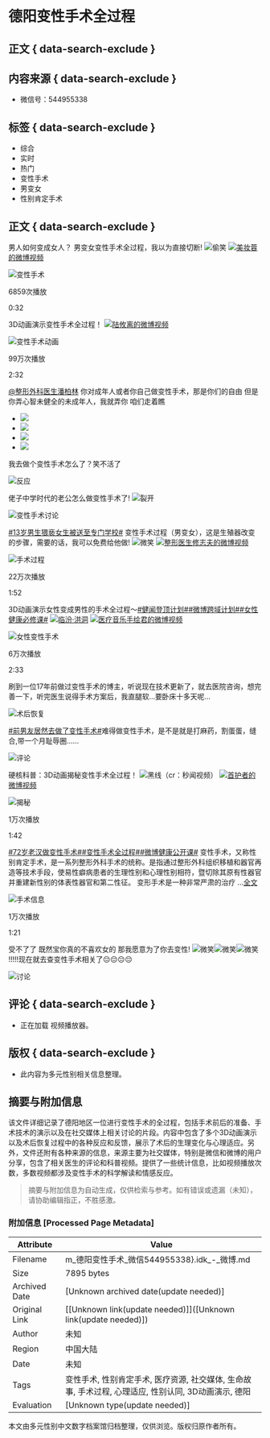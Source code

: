 # 德阳变性手术全过程

## 正文 { data-search-exclude }


## 内容来源 { data-search-exclude }
- 微信号：544955338

## 标签 { data-search-exclude }
- 综合
- 实时
- 热门
- 变性手术
- 男变女
- 性别肯定手术

## 正文 { data-search-exclude }

男人如何变成女人？ 男变女变性手术全过程，我以为直接切断! ![偷笑](https://h5.sinaimg.cn/m/emoticon/icon/default/d_touxiao-0d995330b6.png) [![](https://h5.sinaimg.cn/upload/2015/09/25/3/timeline_card_small_video_default.png)美妆蓉的微博视频](https://video.weibo.com/show?fid=1034:5077701661491215)

![变性手术](https://wx2.sinaimg.cn/orj480/006TlvZBgy1htkn3d46vxj30mh0u0ta4.jpg)

6859次播放

0:32

3D动画演示变性手术全过程！ [![](https://h5.sinaimg.cn/upload/2015/09/25/3/timeline_card_small_video_default.png)陆攸离的微博视频](https://video.weibo.com/show?fid=1034:5098016093175860)

![变性手术动画](https://wx3.sinaimg.cn/orj480/006oSzjtly1hvdg690wx4j30g00sgdgn.jpg)

99万次播放

2:32

[@整形外科医生潘柏林](https://weibo.com/u/5799895895) 你对成年人或者你自己做变性手术，那是你们的自由 但是你弄心智未健全的未成年人，我就弄你 咱们走着瞧

- ![](https://wx1.sinaimg.cn/orj360/0071i6nkgy1hvj95zp9ewj30u01u6jxz.jpg)
- ![](https://wx4.sinaimg.cn/orj360/0071i6nkgy1hvj96akhmyj30u01u6dk5.jpg)
- ![](https://wx4.sinaimg.cn/orj360/0071i6nkgy1hvj96az3e8j30u01u6afr.jpg)
- ![](https://wx2.sinaimg.cn/orj360/0071i6nkgy1hvj96bedlnj311r0jpwhr.jpg)

我去做个变性手术怎么了？笑不活了

![反应](https://wx3.sinaimg.cn/orj360/005EUypWly1hudx3ituf3j30q525owij.jpg)

佬子中学时代的老公怎么做变性手术了! ![裂开](https://h5.sinaimg.cn/m/emoticon/icon/default/fc_liekai-9df295d44f.png)

![变性手术讨论](https://wx4.sinaimg.cn/orj360/0062A12Yly1htxrm3d005j31jk0rsn8x.jpg)

[#13岁男生猥亵女生被送至专门学校#](https://m.weibo.cn/search?containerid=231522type%3D1%26t%3D10%26q%3D%2313%E5%B2%81%E7%94%B7%E7%94%9F%E7%8C%A5%E4%BA%B5%E5%A5%B3%E7%94%9F%E8%A2%AB%E9%80%81%E8%87%B3%E4%B8%93%E9%97%A8%E5%AD%A6%E6%A0%A1%23&extparam=%2313%E5%B2%81%E7%94%B7%E7%94%9F%E7%8C%A5%E4%BA%B5%E5%A5%B3%E7%94%9F%E8%A2%AB%E9%80%81%E8%87%B3%E4%B8%93%E9%97%A8%E5%AD%A6%E6%A0%A1%23&luicode=10000011&lfid=100103type%3D1%26q%3D%E5%BE%B7%E9%98%B3%E5%8F%98%E6%80%A7%E6%89%8B%E6%9C%AF%28%E5%BE%AE%E4%BF%A1544955338%7D.idk) 变性手术过程（男变女），这是生殖器改变的步骤，需要的话，我可以免费给他做! ![微笑](https://h5.sinaimg.cn/m/emoticon/icon/default/d_hehe-0be7e6251f.png) [![](https://h5.sinaimg.cn/upload/2015/09/25/3/timeline_card_small_video_default.png)整形医生修志夫的微博视频](https://video.weibo.com/show?fid=1034:5013224391901220)

![手术过程](https://wx3.sinaimg.cn/orj480/00313wfYgy1hnuxzjxzw8j60zk0k0aas02.jpg)

22万次播放

1:52

3D动画演示女性变成男性的手术全过程～[#健闻登顶计划#](https://m.weibo.cn/search?containerid=231522type%3D1%26t%3D10%26q%3D%23%E5%81%A5%E9%97%BB%E7%99%BB%E9%A1%B6%E8%AE%A1%E5%88%92%23&extparam=%23%E5%81%A5%E9%97%BB%E7%99%BB%E9%A1%B6%E8%AE%A1%E5%88%92%23&luicode=10000011&lfid=100103type%3D1%26q%3D%E5%BE%B7%E9%98%B3%E5%8F%98%E6%80%A7%E6%89%8B%E6%9C%AF%28%E5%BE%AE%E4%BF%A1544955338%7D.idk)[#微博跨域计划#](https://m.weibo.cn/search?containerid=231522type%3D1%26t%3D10%26q%3D%23%E5%BE%AE%E5%8D%9A%E8%B7%A8%E5%9F%9F%E8%AE%A1%E5%88%92%23&extparam=%23%E5%BE%AE%E5%8D%9A%E8%B7%A8%E5%9F%9F%E8%AE%A1%E5%88%92%23&luicode=10000011&lfid=100103type%3D1%26q%3D%E5%BE%B7%E9%98%B3%E5%8F%98%E6%80%A7%E6%89%8B%E6%9C%AF%28%E5%BE%AE%E4%BF%A1544955338%7D.idk)[#女性健康必修课#](https://m.weibo.cn/search?containerid=231522type%3D1%26t%3D10%26q%3D%23%E5%A5%B3%E6%80%A7%E5%81%A5%E5%BA%B7%E5%BF%85%E4%BF%AE%E8%AF%BE%23&luicode=10000011&lfid=100103type%3D1%26q%3D%E5%BE%B7%E9%98%B3%E5%8F%98%E6%80%A7%E6%89%8B%E6%9C%AF%28%E5%BE%AE%E4%BF%A1544955338%7D.idk) [![](https://h5.sinaimg.cn/upload/2015/09/25/3/timeline_card_small_location_default.png)临汾·洪洞](http://weibo.com/p/1001018008614102400000000) [![](https://h5.sinaimg.cn/upload/2015/09/25/3/timeline_card_small_video_default.png)医疗音乐手绘君的微博视频](https://video.weibo.com/show?fid=1034:5104389073862715)

![女性变性手术](https://wx4.sinaimg.cn/orj480/68d6c193ly1hvxs2opayej20u00guwg1.jpg)

6万次播放

2:33

刷到一位17年前做过变性手术的博主，听说现在技术更新了，就去医院咨询，想完善一下，听完医生说得手术方案后，我直腿软…要卧床十多天呢…

![术后恢复](https://wx4.sinaimg.cn/orj360/006ScO70gy1hplxu6m5cpj30u01hojwp.jpg)

[#前男友居然去做了变性手术#](https://m.weibo.cn/search?containerid=231522type%3D1%26t%3D10%26q%3D%23%E5%89%8D%E7%94%B7%E5%8F%8B%E5%B1%85%E7%84%B6%E5%8E%BB%E5%81%9A%E4%BA%86%E5%8F%98%E6%80%A7%E6%89%8B%E6%9C%AF%23&extparam=%23%E5%89%8D%E7%94%B7%E5%8F%8B%E5%B1%85%E7%84%B6%E5%8E%BB%E5%81%9A%E4%BA%86%E5%8F%98%E6%80%A7%E6%89%8B%E6%9C%AF%23&luicode=10000011&lfid=100103type%3D1%26q%3D%E5%BE%B7%E9%98%B3%E5%8F%98%E6%80%A7%E6%89%8B%E6%9C%AF%28%E5%BE%AE%E4%BF%A1544955338%7D.idk)难得做变性手术，是不是就是打麻药，割蛋蛋，缝合,带一个月耻辱圈……

![评论](https://wx1.sinaimg.cn/orj360/804d3419ly1hfcxavjnrxj20dv0dwq4l.jpg)

硬核科普：3D动画揭秘变性手术全过程！ ![黑线](https://h5.sinaimg.cn/m/emoticon/icon/default/d_heixian-1bcf71bba6.png)（cr：秒闻视频） [![](https://h5.sinaimg.cn/upload/2015/09/25/3/timeline_card_small_video_default.png)首护者的微博视频](https://video.weibo.com/show?fid=1034:4837581754662990)

![揭秘](https://wx1.sinaimg.cn/orj480/008tvoVjly1h8alpcd6eaj30u00gvgn8.jpg)

1万次播放

1:42

[#72岁老汉做变性手术#](https://m.weibo.cn/search?containerid=231522type%3D1%26t%3D10%26q%3D%2372%E5%B2%81%E8%80%81%E6%B1%89%E5%81%9A%E5%8F%98%E6%80%A7%E6%89%8B%E6%9C%AF%23&luicode=10000011&lfid=100103type%3D1%26q%3D%E5%BE%B7%E9%98%B3%E5%8F%98%E6%80%A7%E6%89%8B%E6%9C%AF%28%E5%BE%AE%E4%BF%A1544955338%7D.idk)[#变性手术全过程#](https://m.weibo.cn/search?containerid=231522type%3D1%26t%3D10%26q%3D%23%E5%8F%98%E6%80%A7%E6%89%8B%E6%9C%AF%E5%85%A8%E8%BF%87%E7%A8%8B%23&luicode=10000011&lfid=100103type%3D1%26q%3D%E5%BE%B7%E9%98%B3%E5%8F%98%E6%80%A7%E6%89%8B%E6%9C%AF%28%E5%BE%AE%E4%BF%A1544955338%7D.idk)[#微博健康公开课#](https://m.weibo.cn/search?containerid=231522type%3D1%26t%3D10%26q%3D%23%E5%BE%AE%E5%8D%9A%E5%81%A5%E5%BA%B7%E5%85%AC%E5%BC%80%E8%AF%BE%23&extparam=%23%E5%BE%AE%E5%8D%9A%E5%81%A5%E5%BA%B7%E5%85%AC%E5%BC%80%E8%AF%BE%23&luicode=10000011&lfid=100103type%3D1%26q%3D%E5%BE%B7%E9%98%B3%E5%8F%98%E6%80%A7%E6%89%8B%E6%9C%AF%28%E5%BE%AE%E4%BF%A1544955338%7D.idk) 变性手术，又称性别肯定手术，是一系列整形外科手术的统称。是指通过整形外科组织移植和器官再造等技术手段，使易性癖病患者的生理性别和心理性别相符，暨切除其原有性器官并重建新性别的体表性器官和第二性征。 变形手术是一种非常严肃的治疗 ...[全文](https://m.weibo.cn/status/4766537326006784)

![手术信息](https://wx4.sinaimg.cn/orj480/005CLNEqgy1h1zxmbciiej30u0141ted.jpg)

1万次播放

1:21

受不了了 既然宝你真的不喜欢女的 那我愿意为了你去变性! ![微笑](https://h5.sinaimg.cn/m/emoticon/icon/default/d_hehe-0be7e6251f.png)![微笑](https://h5.sinaimg.cn/m/emoticon/icon/default/d_hehe-0be7e6251f.png)![微笑](https://h5.sinaimg.cn/m/emoticon/icon/default/d_hehe-0be7e6251f.png) !!!!!现在就去查变性手术相关了😔😔😔😔

![讨论](https://simg.s.weibo.com/imgtool/20240417_fabu_default.png)

## 评论 { data-search-exclude }
- 正在加载 视频播放器。

## 版权 { data-search-exclude }
- 此内容为多元性别相关信息整理。
<!-- tcd_original_link https://m.weibo.cn/search?containerid=100103type%3D1%26q%3D%E5%BE%B7%E9%98%B3%E5%8F%98%E6%80%A7%E6%89%8B%E6%9C%AF(%E5%BE%AE%E4%BF%A1544955338%7D.idk -->


## 摘要与附加信息

<!-- tcd_abstract -->
该文件详细记录了德阳地区一位进行变性手术的全过程，包括手术前后的准备、手术技术的演示以及在社交媒体上相关讨论的片段。内容中包含了多个3D动画演示以及术后恢复过程中的各种反应和反馈，展示了术后的生理变化与心理适应。另外，文件还附有各种来源的信息，来源主要为社交媒体，特别是微信和微博的用户分享，包含了相关医生的评论和科普视频。提供了一些统计信息，比如视频播放次数，多数视频都涉及变性手术的科学解读和情感反应。
<!-- tcd_abstract_end -->

> 摘要与附加信息为自动生成，仅供检索与参考。如有错误或遗漏（未知），请协助编辑指正，不胜感激。

### 附加信息 [Processed Page Metadata]

| Attribute       | Value                                  |
|-----------------|----------------------------------------|
| Filename        | m_德阳变性手术_微信544955338}.idk_-_微博.md                             |
| Size            | 7895 bytes                           |
| Archived Date   | [Unknown archived date(update needed)]                             |
| Original Link   | [[Unknown link(update needed)]]([Unknown link(update needed)])                       |
| Author          | 未知                               |
| Region          | 中国大陆                               |
| Date            | 未知                                 |
| Tags            | 变性手术, 性别肯定手术, 医疗资源, 社交媒体, 生命故事, 手术过程, 心理适应, 性别认同, 3D动画演示, 德阳                                 |
| Evaluation            | [Unknown type(update needed)]                                 |
<!-- tcd_table_end -->

本文由多元性别中文数字档案馆归档整理，仅供浏览。版权归原作者所有。
